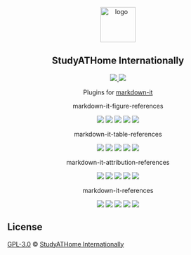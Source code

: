 <p align="center">
  <a href="https://hub.studyathome.technikum-wien.at/studyathome/about.html" target="_blank">
    <img width="80" src="https://hub.studyathome.technikum-wien.at/assets/img/logos/studyathome-noir.svg" alt="logo">
  </a>
</p>

<h2 align="center">
  StudyATHome Internationally
</h2>

<p align="center">
  <a href="https://github.com/studyathome-internationally/markdown-it-plugins/commits" target="_blank">
    <img src="https://badgen.net/github/last-commit/studyathome-internationally/markdown-it-plugins?icon=github">
  </a>
  <a href="https://github.com/studyathome-internationally/markdown-it-plugins/blob/master/LICENSE" target="_blank">
    <img src="https://badgen.net/github/license/studyathome-internationally/markdown-it-plugins">
  </a>
</p>

<p align="center">
  Plugins for <a href="https://markdown-it.github.io/" target="_blank">markdown-it</a>
</p>

<div>
  <p align="center">
    markdown-it-figure-references
  </p>
  <p align="center">
    <img src="https://github.com/studyathome-internationally/markdown-it-plugins/blob/master/packages/markdown-it-figure-references/coverage/badge-branches.svg">
    <img src="https://github.com/studyathome-internationally/markdown-it-plugins/blob/master/packages/markdown-it-figure-references/coverage/badge-functions.svg">
    <img src="https://github.com/studyathome-internationally/markdown-it-plugins/blob/master/packages/markdown-it-figure-references/coverage/badge-lines.svg">
    <img src="https://github.com/studyathome-internationally/markdown-it-plugins/blob/master/packages/markdown-it-figure-references/coverage/badge-statements.svg">
    <a href="https://github.com/studyathome-internationally/markdown-it-plugins/blob/master/packages/markdown-it-figure-references/LICENSE" target="_blank">
      <img src="https://badgen.net/github/license/studyathome-internationally/markdown-it-plugins">
    </a>
  </p>
</div>

<div>
  <p align="center">
    markdown-it-table-references
  </p>
  <p align="center">
    <img src="https://github.com/studyathome-internationally/markdown-it-plugins/blob/master/packages/markdown-it-table-references/coverage/badge-branches.svg">
    <img src="https://github.com/studyathome-internationally/markdown-it-plugins/blob/master/packages/markdown-it-table-references/coverage/badge-functions.svg">
    <img src="https://github.com/studyathome-internationally/markdown-it-plugins/blob/master/packages/markdown-it-table-references/coverage/badge-lines.svg">
    <img src="https://github.com/studyathome-internationally/markdown-it-plugins/blob/master/packages/markdown-it-table-references/coverage/badge-statements.svg">
    <a href="https://github.com/studyathome-internationally/markdown-it-plugins/blob/master/packages/markdown-it-table-references/LICENSE" target="_blank">
      <img src="https://badgen.net/github/license/studyathome-internationally/markdown-it-plugins">
    </a>
  </p>
</div>

<div>
  <p align="center">
    markdown-it-attribution-references
  </p>
  <p align="center">
    <img src="https://github.com/studyathome-internationally/markdown-it-plugins/blob/master/packages/markdown-it-attribution-references/coverage/badge-branches.svg">
    <img src="https://github.com/studyathome-internationally/markdown-it-plugins/blob/master/packages/markdown-it-attribution-references/coverage/badge-functions.svg">
    <img src="https://github.com/studyathome-internationally/markdown-it-plugins/blob/master/packages/markdown-it-attribution-references/coverage/badge-lines.svg">
    <img src="https://github.com/studyathome-internationally/markdown-it-plugins/blob/master/packages/markdown-it-attribution-references/coverage/badge-statements.svg">
    <a href="https://github.com/studyathome-internationally/markdown-it-plugins/blob/master/packages/markdown-it-attribution-references/LICENSE" target="_blank">
      <img src="https://badgen.net/github/license/studyathome-internationally/markdown-it-plugins">
    </a>
  </p>
</div>

<div>
  <p align="center">
    markdown-it-references
  </p>
  <p align="center">
    <img src=".https://github.com/studyathome-internationally/markdown-it-plugins/blob/master/packages/markdown-it-references/coverage/badge-branches.svg">
    <img src=".https://github.com/studyathome-internationally/markdown-it-plugins/blob/master/packages/markdown-it-references/coverage/badge-functions.svg">
    <img src=".https://github.com/studyathome-internationally/markdown-it-plugins/blob/master/packages/markdown-it-references/coverage/badge-lines.svg">
    <img src=".https://github.com/studyathome-internationally/markdown-it-plugins/blob/master/packages/markdown-it-references/coverage/badge-statements.svg">
    <a href="https://github.com/studyathome-internationally/markdown-it-plugins/blob/master/packages/markdown-it-references/LICENSE" target="_blank">
      <img src="https://badgen.net/github/license/studyathome-internationally/markdown-it-plugins">
    </a>
  </p>
</div>

## License

[GPL-3.0](https://github.com/studyathome-internationally/vuepress-plugins/blob/master/LICENSE) &copy; [StudyATHome Internationally](https://github.com/studyathome-internationally/)
